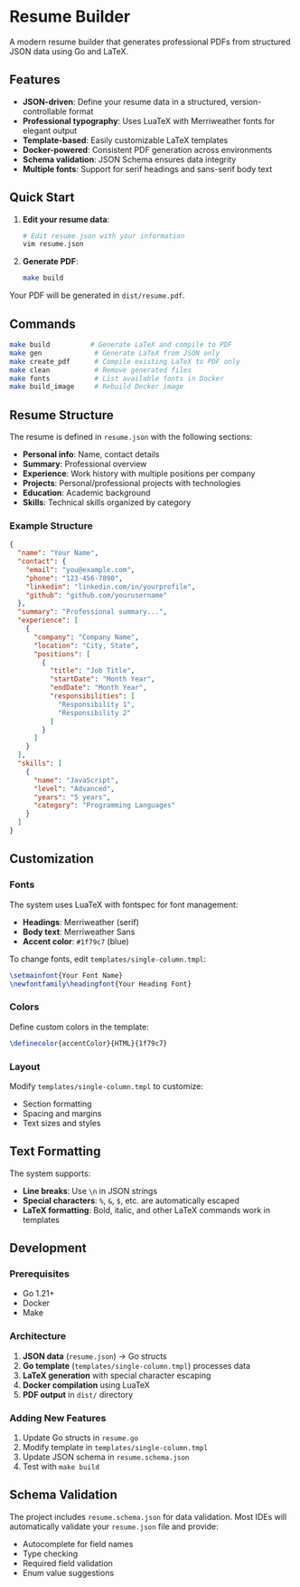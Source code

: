 # Resume Builder

A modern resume builder that generates professional PDFs from structured JSON data using Go and LaTeX.

## Features

- **JSON-driven**: Define your resume data in a structured, version-controllable format
- **Professional typography**: Uses LuaTeX with Merriweather fonts for elegant output
- **Template-based**: Easily customizable LaTeX templates
- **Docker-powered**: Consistent PDF generation across environments
- **Schema validation**: JSON Schema ensures data integrity
- **Multiple fonts**: Support for serif headings and sans-serif body text

## Quick Start

1. **Edit your resume data**:
   ```bash
   # Edit resume.json with your information
   vim resume.json
   ```

2. **Generate PDF**:
   ```bash
   make build
   ```

Your PDF will be generated in `dist/resume.pdf`.

## Commands

```bash
make build          # Generate LaTeX and compile to PDF
make gen             # Generate LaTeX from JSON only  
make create_pdf      # Compile existing LaTeX to PDF only
make clean           # Remove generated files
make fonts           # List available fonts in Docker
make build_image     # Rebuild Docker image
```

## Resume Structure

The resume is defined in `resume.json` with the following sections:

- **Personal info**: Name, contact details
- **Summary**: Professional overview
- **Experience**: Work history with multiple positions per company
- **Projects**: Personal/professional projects with technologies
- **Education**: Academic background
- **Skills**: Technical skills organized by category

### Example Structure

```json
{
  "name": "Your Name",
  "contact": {
    "email": "you@example.com",
    "phone": "123-456-7890",
    "linkedin": "linkedin.com/in/yourprofile",
    "github": "github.com/yourusername"
  },
  "summary": "Professional summary...",
  "experience": [
    {
      "company": "Company Name",
      "location": "City, State",
      "positions": [
        {
          "title": "Job Title",
          "startDate": "Month Year",
          "endDate": "Month Year",
          "responsibilities": [
            "Responsibility 1",
            "Responsibility 2"
          ]
        }
      ]
    }
  ],
  "skills": [
    {
      "name": "JavaScript",
      "level": "Advanced",
      "years": "5 years",
      "category": "Programming Languages"
    }
  ]
}
```

## Customization

### Fonts

The system uses LuaTeX with fontspec for font management:
- **Headings**: Merriweather (serif)
- **Body text**: Merriweather Sans
- **Accent color**: `#1f79c7` (blue)

To change fonts, edit `templates/single-column.tmpl`:
```latex
\setmainfont{Your Font Name}
\newfontfamily\headingfont{Your Heading Font}
```

### Colors

Define custom colors in the template:
```latex
\definecolor{accentColor}{HTML}{1f79c7}
```

### Layout

Modify `templates/single-column.tmpl` to customize:
- Section formatting
- Spacing and margins
- Text sizes and styles

## Text Formatting

The system supports:
- **Line breaks**: Use `\n` in JSON strings
- **Special characters**: `%`, `&`, `$`, etc. are automatically escaped
- **LaTeX formatting**: Bold, italic, and other LaTeX commands work in templates

## Development

### Prerequisites

- Go 1.21+
- Docker
- Make

### Architecture

1. **JSON data** (`resume.json`) → Go structs
2. **Go template** (`templates/single-column.tmpl`) processes data
3. **LaTeX generation** with special character escaping
4. **Docker compilation** using LuaTeX
5. **PDF output** in `dist/` directory

### Adding New Features

1. Update Go structs in `resume.go`
2. Modify template in `templates/single-column.tmpl`
3. Update JSON schema in `resume.schema.json`
4. Test with `make build`

## Schema Validation

The project includes `resume.schema.json` for data validation. Most IDEs will automatically validate your `resume.json` file and provide:
- Autocomplete for field names
- Type checking
- Required field validation
- Enum value suggestions